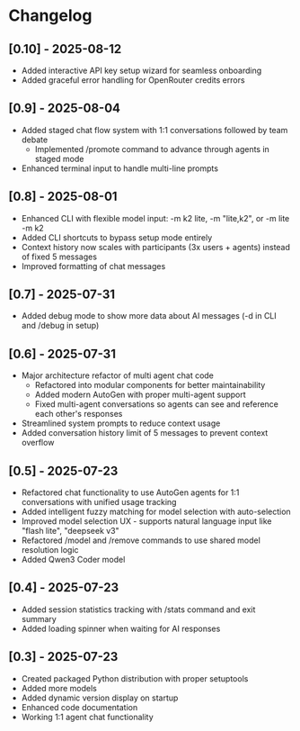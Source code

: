 # Changelog

## [0.10] - 2025-08-12
- Added interactive API key setup wizard for seamless onboarding
- Added graceful error handling for OpenRouter credits errors

## [0.9] - 2025-08-04
- Added staged chat flow system with 1:1 conversations followed by team debate
	- Implemented /promote command to advance through agents in staged mode
- Enhanced terminal input to handle multi-line prompts

## [0.8] - 2025-08-01
- Enhanced CLI with flexible model input: -m k2 lite, -m "lite,k2", or -m lite -m k2
- Added CLI shortcuts to bypass setup mode entirely
- Context history now scales with participants (3x users + agents) instead of fixed 5 messages
- Improved formatting of chat messages

## [0.7] - 2025-07-31
- Added debug mode to show more data about AI messages (-d in CLI and /debug in setup)

## [0.6] - 2025-07-31
- Major architecture refactor of multi agent chat code
	- Refactored into modular components for better maintainability
	- Added modern AutoGen with proper multi-agent support
	- Fixed multi-agent conversations so agents can see and reference each other's responses
- Streamlined system prompts to reduce context usage
- Added conversation history limit of 5 messages to prevent context overflow

## [0.5] - 2025-07-23
- Refactored chat functionality to use AutoGen agents for 1:1 conversations with unified usage tracking
- Added intelligent fuzzy matching for model selection with auto-selection
- Improved model selection UX - supports natural language input like "flash lite", "deepseek v3"
- Refactored /model and /remove commands to use shared model resolution logic
- Added Qwen3 Coder model

## [0.4] - 2025-07-23
- Added session statistics tracking with /stats command and exit summary
- Added loading spinner when waiting for AI responses

## [0.3] - 2025-07-23
- Created packaged Python distribution with proper setuptools
- Added more models
- Added dynamic version display on startup
- Enhanced code documentation
- Working 1:1 agent chat functionality
